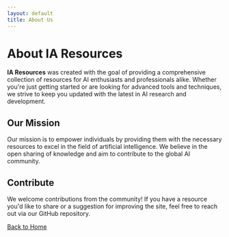 ```yaml
---
layout: default
title: About Us
---
```


# About IA Resources

**IA Resources** was created with the goal of providing a comprehensive collection of resources for AI enthusiasts and professionals alike. Whether you're just getting started or are looking for advanced tools and techniques, we strive to keep you updated with the latest in AI research and development.

## Our Mission
Our mission is to empower individuals by providing them with the necessary resources to excel in the field of artificial intelligence. We believe in the open sharing of knowledge and aim to contribute to the global AI community.

## Contribute
We welcome contributions from the community! If you have a resource you'd like to share or a suggestion for improving the site, feel free to reach out via our GitHub repository.

[Back to Home](index.md)
